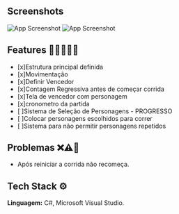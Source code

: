 ## Screenshots

![App Screenshot](https://imgur.com/OpO52nC.png)
![App Screenshot](https://i.imgur.com/4mY2kyT.png)


## Features 🧑🏾‍💻✅🚀

- [x]Estrutura principal definida
- [x]Movimentação 
- [x]Definir Vencedor
- [x]Contagem Regressiva antes de começar corrida
- [x]Tela de vencedor com personagem
- [x]cronometro da partida
- [ ]Sistema de Seleção de Personagens - PROGRESSO
- [ ]Colocar personagens escolhidos para correr
- [ ]Sistema para não permitir personagens repetidos

## Problemas ❌⚠️🐞
- Após reiniciar a corrida não recomeça.



## Tech Stack ⚙️

**Linguagem:** C#, Microsoft Visual Studio. 
